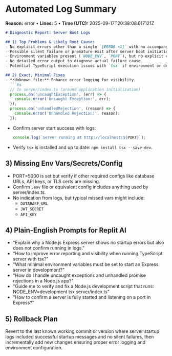 # Automated Log Summary

**Reason:** error • **Lines:** 5 • **Time (UTC):** 2025-09-17T20:38:08.617121Z

<!-- fingerprint:2e72c00fe2d2 -->

```markdown
# Diagnostic Report: Server Boot Logs

## 1) Top Problems & Likely Root Causes
- No explicit errors other than a single `[ERROR ×1]` with no accompanying message, suggesting missing or misconfigured logging of errors.
- Possible silent failure or premature exit after server boot initiation.
- Environment variables present (`NODE_ENV`, `PORT`), but no explicit confirmation server started successfully, indicating incomplete startup or misconfigured scripts.
- No detailed error output to diagnose actual failure cause.
- Potential TypeScript execution issues with `tsx` if environment or dependencies are incomplete.

## 2) Exact, Minimal Fixes
- **Unknown file:** Enhance error logging for visibility.
  ```ts
  // In server/index.ts (around application initialization)
  process.on('uncaughtException', (err) => {
    console.error('Uncaught Exception:', err);
  });
  process.on('unhandledRejection', (reason) => {
    console.error('Unhandled Rejection:', reason);
  });
  ```
- Confirm server start success with logs:
  ```ts
  console.log(`Server running at http://localhost:${PORT}`);
  ```
- Verify `tsx` is installed and up to date: `npm install tsx --save-dev`.

## 3) Missing Env Vars/Secrets/Config
- PORT=5000 is set but verify if other required configs like database URLs, API keys, or TLS certs are missing.
- Confirm `.env` file or equivalent config includes anything used by server/index.ts.
- No indication from logs, but typical missed vars might include:
  - `DATABASE_URL`
  - `JWT_SECRET`
  - `API_KEY`

## 4) Plain-English Prompts for Replit AI
- "Explain why a Node.js Express server shows no startup errors but also does not confirm running in logs."
- "How to improve error reporting and visibility when running TypeScript server with tsx?"
- "What minimal environment variables must be set to start an Express server in development?"
- "How do I handle uncaught exceptions and unhandled promise rejections in a Node.js app?"
- "Guide me to verify and fix a Node.js development script that runs: NODE_ENV=development tsx server/index.ts"
- "How to confirm a server is fully started and listening on a port in Express?"

## 5) Rollback Plan
Revert to the last known working commit or version where server startup logs included successful startup messages and no silent failures, then incrementally add new changes ensuring proper error logging and environment configuration.
```
